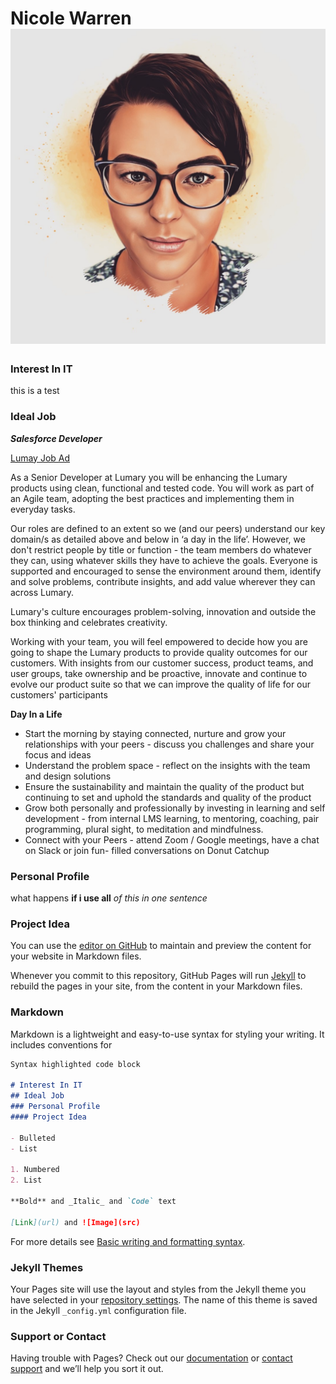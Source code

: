 # Nicole Warren                     ![this is an image](https://github.com/Nikki0091/IT-Profile/blob/gh-pages/15E93B80-3B2B-43EC-A254-AE4FD07CF90E.jpeg)

### Interest In IT
this is a test 

### Ideal Job
**_Salesforce Developer_**

[Lumay Job Ad](https://jobs.lever.co/Lumary/f7da78d3-ae07-4b44-975d-47f6babe76fd)

As a Senior Developer at Lumary you will be enhancing the Lumary products using clean, functional and tested code. You will work as part of an Agile team, adopting the best practices and implementing them in everyday tasks.

Our roles are defined to an extent so we (and our peers) understand our key domain/s as detailed above and below in ‘a day in the life’. However, we don't restrict people by title or function -  the team members do whatever they can, using whatever skills they have to achieve the goals. Everyone is supported and encouraged to sense the environment around them, identify and solve problems, contribute insights, and add value wherever they can across Lumary.

Lumary's culture encourages problem-solving, innovation and outside the box thinking and celebrates creativity.

Working with your team, you will feel empowered to decide how you are going to shape the Lumary products to provide quality outcomes for our customers.  With insights from our customer success, product teams, and user groups, take ownership and be proactive, innovate and continue to evolve our product suite so that we can improve the quality of life for our customers' participants

**Day In a Life**
- Start the morning by staying connected, nurture and grow your relationships with your peers -  discuss you challenges and share your focus and ideas
- Understand the problem space - reflect on the insights with the team and design solutions
- Ensure the sustainability and maintain the quality of the product but continuing to set and uphold the standards and quality of the product
- Grow both personally and professionally by investing in learning and self development - from internal LMS learning, to mentoring, coaching, pair programming, plural sight, to meditation and mindfulness.
- Connect with your Peers - attend Zoom / Google meetings, have a chat on Slack or join fun- filled conversations on Donut Catchup

### Personal Profile
what happens **if i use all** _of this in one sentence_

### Project Idea 



You can use the [editor on GitHub](https://github.com/Nikki0091/IT-Profile/edit/gh-pages/index.md) to maintain and preview the content for your website in Markdown files.

Whenever you commit to this repository, GitHub Pages will run [Jekyll](https://jekyllrb.com/) to rebuild the pages in your site, from the content in your Markdown files.

### Markdown

Markdown is a lightweight and easy-to-use syntax for styling your writing. It includes conventions for

```markdown
Syntax highlighted code block

# Interest In IT
## Ideal Job
### Personal Profile
#### Project Idea

- Bulleted
- List

1. Numbered
2. List

**Bold** and _Italic_ and `Code` text

[Link](url) and ![Image](src)
```

For more details see [Basic writing and formatting syntax](https://docs.github.com/en/github/writing-on-github/getting-started-with-writing-and-formatting-on-github/basic-writing-and-formatting-syntax).

### Jekyll Themes

Your Pages site will use the layout and styles from the Jekyll theme you have selected in your [repository settings](https://github.com/Nikki0091/IT-Profile/settings/pages). The name of this theme is saved in the Jekyll `_config.yml` configuration file.

### Support or Contact

Having trouble with Pages? Check out our [documentation](https://docs.github.com/categories/github-pages-basics/) or [contact support](https://support.github.com/contact) and we’ll help you sort it out.
